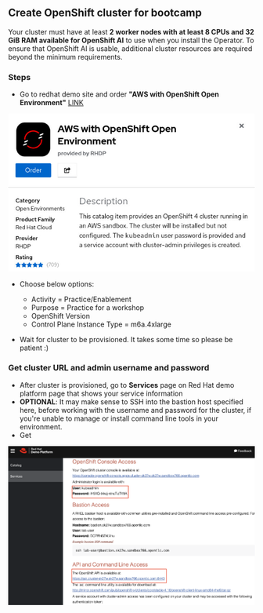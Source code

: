 ## Create OpenShift cluster for bootcamp

Your cluster must have at least **2 worker nodes with at least 8 CPUs and 32 GiB RAM available for OpenShift AI** to use when you install the Operator. To ensure that OpenShift AI is usable, additional cluster resources are required beyond the minimum requirements.

### Steps

- Go to redhat demo site and order **"AWS with OpenShift Open Environment"** [LINK](https://demo.redhat.com/catalog?category=Open_Environments&item=babylon-catalog-prod%2Fsandboxes-gpte.sandbox-ocp.prod)

![](/assets/os-cluster-order.jpg)

- Choose below options:

  - Activity = Practice/Enablement
  - Purpose = Practice for a workshop
  - OpenShift Version
  - Control Plane Instance Type = m6a.4xlarge

- Wait for cluster to be provisioned. It takes some time so please be patient :)

### Get cluster URL and admin username and password

- After cluster is provisioned, go to **Services** page on Red Hat demo platform page that shows your service information
- **OPTIONAL**: It may make sense to SSH into the bastion host specified here, before working with the username and password for the cluster, if you're unable to manage or install command line tools in your environment.
- Get

![](/assets/oc-url-user.png)
